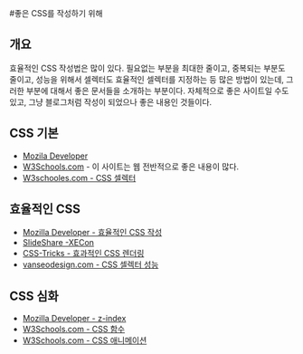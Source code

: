 #좋은 CSS를 작성하기 위해

## 개요

효율적인 CSS 작성법은 많이 있다. 필요없는 부분을 최대한 줄이고, 중복되는 부분도 줄이고, 성능을 위해서 셀렉터도 효율적인 셀렉터를 지정하는 등 많은 방법이 있는데, 그러한 부분에 대해서 좋은 문서들을 소개하는 부분이다. 자체적으로 좋은 사이트일 수도 있고, 그냥 블로그처럼 작성이 되었으나 좋은 내용인 것들이다.

## CSS 기본
* [Mozila Developer](https://developer.mozilla.org/ko/docs/Web/CSS)
* [W3Schools.com](http://www.w3schools.com) - 이 사이트는 웹 전반적으로 좋은 내용이 많다.
* [W3schooles.com - CSS 셀렉터](http://www.w3schools.com/cssref/css_selectors.asp)

## 효율적인 CSS
* [Mozilla Developer - 효율적인 CSS 작성](https://developer.mozilla.org/ko/docs/Web/CSS/Writing_Efficient_CSS)
* [SlideShare -XECon](http://www.slideshare.net/xpressengine/xeconphpfest2014-css)
* [CSS-Tricks - 효과적인 CSS 렌더링](https://css-tricks.com/efficiently-rendering-css/)
* [vanseodesign.com - CSS 셀렉터 성능](http://vanseodesign.com/css/css-selector-performance/)

## CSS 심화
* [Mozilla Developer - z-index](https://developer.mozilla.org/ko/docs/Web/CSS/Understanding_z-index)
* [W3Schools.com - CSS 함수](http://www.w3schools.com/cssref/css_functions.asp)
* [W3Schools.com - CSS 애니메이션](http://www.w3schools.com/cssref/css_animatable.asp)